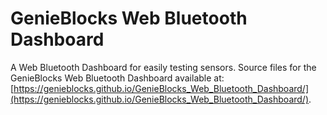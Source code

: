# GenieBlocks Web Bluetooth Dashboard
A Web Bluetooth Dashboard for easily testing sensors. Source files for the GenieBlocks Web Bluetooth Dashboard available at: [https://genieblocks.github.io/GenieBlocks_Web_Bluetooth_Dashboard/](https://genieblocks.github.io/GenieBlocks_Web_Bluetooth_Dashboard/).
